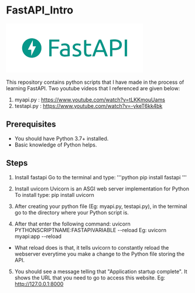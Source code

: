 # FastAPI_Intro

![FastAPI Image](FastAPI.png)

This repository contains python scripts that I have made in the process of learning FastAPI.
Two youtube videos that I referenced are given below:

1. myapi.py     : https://www.youtube.com/watch?v=tLKKmouUams  
2. testapi.py   : https://www.youtube.com/watch?v=-ykeT6kk4bk

## Prerequisites

* You should have Python 3.7+ installed.
* Basic knowledge of Python helps.

## Steps

1. Install fastapi
Go to the terminal and type:
'''python
pip install fastapi
'''

2. Install uvicorn
Uvicorn is an ASGI web server implementation for Python
To install type:
pip install uvicorn

3. After creating your python file (Eg: myapi.py, testapi.py), in the terminal go to the directory where your Python script is.

4. After that enter the following command:
uvicorn PYTHONSCRIPTNAME:FASTAPIVARIABLE --reload
Eg: uvicorn myapi:app --reload
* What reload does is that, it tells uvicorn to constantly reload the webserver everytime you make a change to the Python file storing the API.

5. You should see a message telling that "Application startup complete". 
It shows the URL that you need to go to access this website.
Eg: http://127.0.0.1:8000
